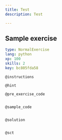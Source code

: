 ```yaml
---
title: Test
description: Test

---
```

## Sample exercise

```yaml
type: NormalExercise
lang: python
xp: 100
skills: 2
key: bc805fda58
```


`@instructions`

`@hint`

`@pre_exercise_code`
```{python}

```

`@sample_code`
```{python}

```

`@solution`
```{python}

```

`@sct`
```{python}

```
